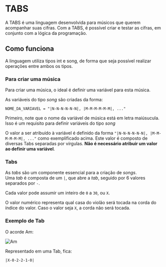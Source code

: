 # TABS

A TABS é uma linguagem desenvolvida para músicos que querem acompanhar suas cifras. Com a TABS, é possível criar e testar as cifras, em conjunto com a lógica da programação.

## Como funciona

A linguagem utiliza tipos int e song, de forma que seja possível realizar operações entre ambos os tipos.

### Para criar uma música

Para criar uma música, o ideal é definir uma variável para esta música.

As variáveis do tipo *song* são criadas da forma:

``` NOME_DA_VARIAVEL = "|N-N-N-N-N-N|, |M-M-M-M-M-M|, ..." ```

Primeiro, note que o nome da variável de música está em letra maiúsucula. Isso é um requisito para definir variáveis do tipo *song*

O valor a ser atribuído à variável é definido da forma ` "|N-N-N-N-N-N|, |M-M-M-M-M-M|, ..." ` como exemplificado acima. Este valor é composto de diversas Tabs separadas por vírgulas. **Não é necessário atribuir um valor ao definir uma variável**.

### Tabs

As *tabs* são um componente essencial para a criação de *songs*.  
Uma *tab* é composta de um `|`, que abre a *tab*, seguido por 6 valores separados por `-`.

Cada valor pode assumir um inteiro de `0` a `30`, ou `X`. 

O valor numérico representa qual casa do violão será tocada na corda do índice do valor. Caso o valor seja `X`, a corda não será tocada.

### Exemplo de Tab

O acorde Am:

![Am](Am-1.png)

Representado em uma Tab, fica:

``` |X-0-2-2-1-0| ```





